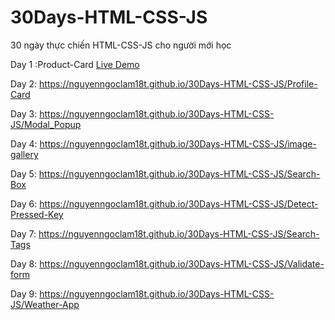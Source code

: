 # 30Days-HTML-CSS-JS

30 ngày thực chiến HTML-CSS-JS cho người mới học

Day 1 :Product-Card  [Live Demo]([https://www.google.com](https://nguyenngoclam18t.github.io/30Days-HTML-CSS-JS/Product-Card)) 

Day 2: https://nguyenngoclam18t.github.io/30Days-HTML-CSS-JS/Profile-Card

Day 3: https://nguyenngoclam18t.github.io/30Days-HTML-CSS-JS/Modal_Popup

Day 4: https://nguyenngoclam18t.github.io/30Days-HTML-CSS-JS/image-gallery

Day 5: https://nguyenngoclam18t.github.io/30Days-HTML-CSS-JS/Search-Box

Day 6: https://nguyenngoclam18t.github.io/30Days-HTML-CSS-JS/Detect-Pressed-Key

Day 7: https://nguyenngoclam18t.github.io/30Days-HTML-CSS-JS/Search-Tags

Day 8: https://nguyenngoclam18t.github.io/30Days-HTML-CSS-JS/Validate-form

Day 9: https://nguyenngoclam18t.github.io/30Days-HTML-CSS-JS/Weather-App

